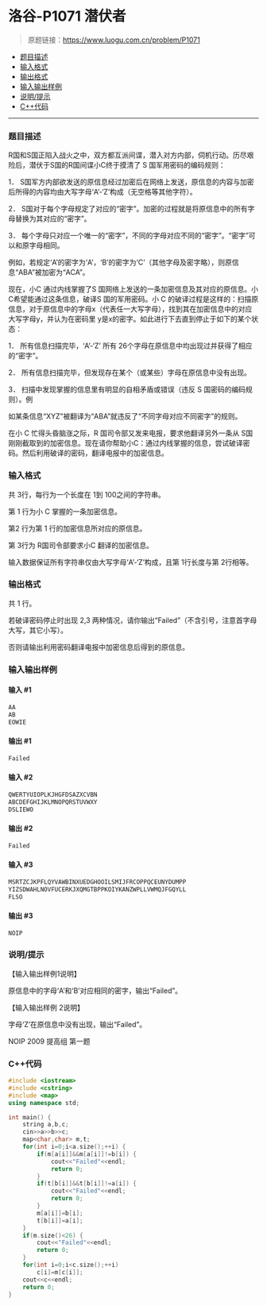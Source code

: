 # 洛谷-P1071 潜伏者

> 原题链接：https://www.luogu.com.cn/problem/P1071

- [题目描述](#题目描述)
- [输入格式](#输入格式)
- [输出格式](#输出格式)
- [输入输出样例](#输入输出样例)
- [说明/提示](#说明/提示)
- [C++代码](#C++代码)

---

### <a name="题目描述">题目描述</a>

R国和S国正陷入战火之中，双方都互派间谍，潜入对方内部，伺机行动。历尽艰险后，潜伏于S国的R国间谍小C终于摸清了 S 国军用密码的编码规则：

1． S国军方内部欲发送的原信息经过加密后在网络上发送，原信息的内容与加密后所得的内容均由大写字母‘A’-‘Z’构成（无空格等其他字符）。

2． S国对于每个字母规定了对应的“密字”。加密的过程就是将原信息中的所有字母替换为其对应的“密字”。

3． 每个字母只对应一个唯一的“密字”，不同的字母对应不同的“密字”。“密字”可以和原字母相同。

例如，若规定‘A’的密字为‘A’，‘B’的密字为‘C’（其他字母及密字略），则原信息“ABA”被加密为“ACA”。

现在，小C 通过内线掌握了S 国网络上发送的一条加密信息及其对应的原信息。小C希望能通过这条信息，破译S 国的军用密码。小 C 的破译过程是这样的：扫描原信息，对于原信息中的字母x（代表任一大写字母），找到其在加密信息中的对应大写字母y，并认为在密码里 y是x的密字。如此进行下去直到停止于如下的某个状态：

1． 所有信息扫描完毕，‘A’-‘Z’ 所有 26个字母在原信息中均出现过并获得了相应的“密字”。

2． 所有信息扫描完毕，但发现存在某个（或某些）字母在原信息中没有出现。

3． 扫描中发现掌握的信息里有明显的自相矛盾或错误（违反 S 国密码的编码规则）。例

如某条信息“XYZ”被翻译为“ABA”就违反了“不同字母对应不同密字”的规则。

在小 C 忙得头昏脑涨之际，R 国司令部又发来电报，要求他翻译另外一条从 S国刚刚截取到的加密信息。现在请你帮助小C：通过内线掌握的信息，尝试破译密码。然后利用破译的密码，翻译电报中的加密信息。

### <a name="输入格式">输入格式</a>

共 3行，每行为一个长度在 1到 100之间的字符串。

第 1 行为小 C 掌握的一条加密信息。

第2 行为第 1 行的加密信息所对应的原信息。

第 3行为 R国司令部要求小C 翻译的加密信息。

输入数据保证所有字符串仅由大写字母‘A’-‘Z’构成，且第 1行长度与第 2行相等。

### <a name="输出格式">输出格式</a>

共 1 行。

若破译密码停止时出现 2,3 两种情况，请你输出“Failed”（不含引号，注意首字母大写，其它小写）。

否则请输出利用密码翻译电报中加密信息后得到的原信息。

### <a name="输入输出样例">输入输出样例</a>

#### 输入 #1

```c++
AA 
AB 
EOWIE
```

#### 输出 #1

```c++
Failed
```

#### 输入 #2

```c++
QWERTYUIOPLKJHGFDSAZXCVBN 
ABCDEFGHIJKLMNOPQRSTUVWXY 
DSLIEWO
```

#### 输出 #2

```c++
Failed 
```

#### 输入 #3

```c++
MSRTZCJKPFLQYVAWBINXUEDGHOOILSMIJFRCOPPQCEUNYDUMPP
YIZSDWAHLNOVFUCERKJXQMGTBPPKOIYKANZWPLLVWMQJFGQYLL
FLSO 
```

#### 输出 #3

```c++
NOIP
```

### <a name="说明/提示">说明/提示</a>

【输入输出样例1说明】

原信息中的字母‘A’和‘B’对应相同的密字，输出“Failed”。

【输入输出样例 2说明】

字母‘Z’在原信息中没有出现，输出“Failed”。

NOIP 2009 提高组 第一题

### <a name="C++代码">C++代码</a>

```c++
#include <iostream>
#include <cstring>
#include <map>
using namespace std;

int main() {
    string a,b,c;
    cin>>a>>b>>c;
    map<char,char> m,t;
    for(int i=0;i<a.size();++i) {
        if(m[a[i]]&&m[a[i]]!=b[i]) {
            cout<<"Failed"<<endl;
            return 0;
        }
        if(t[b[i]]&&t[b[i]]!=a[i]) {
            cout<<"Failed"<<endl;
            return 0;
        }
        m[a[i]]=b[i];
        t[b[i]]=a[i];
    }
    if(m.size()<26) {
        cout<<"Failed"<<endl;
        return 0;
    }
    for(int i=0;i<c.size();++i)
        c[i]=m[c[i]];
    cout<<c<<endl;
    return 0;
}
```